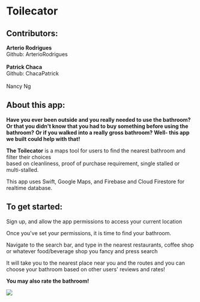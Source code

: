 
# Toilecator

## Contributors: 


**Arterio Rodrigues <br>**
    Github: ArterioRodrigues <br>
<br>
**Patrick Chaca <br>**
    Github: ChacaPatrick <br>
<br>
Nancy Ng <br>

## About this app:

**Have you ever been outside and you really needed to use the bathroom?** **Or that you didn't know that you had to buy something before using the bathroom?** **Or if you walked into a really gross bathroom?** **Well- this app we built could help with that!**

**The Toilecator** is a maps tool for users to find the nearest bathroom and filter their choices  
based on cleanliness, proof of purchase requirement, single stalled or multi-stalled.  

This app uses Swift, Google Maps, and Firebase and Cloud Firestore for realtime database.


## To get started:

Sign up, and allow the app permissions to access your current location 

Once you've set your permissions, it is time to find your bathroom. 

Navigate to the search bar, and type in the nearest restaurants, coffee shop or whatever food/beverage shop you fancy and press search 

It will take you to the nearest place near you and the routes and you can choose your bathroom based on other users' reviews and rates! 

**You may also rate the bathroom!**


![](https://i.imgur.com/saNXKl4.gif)

